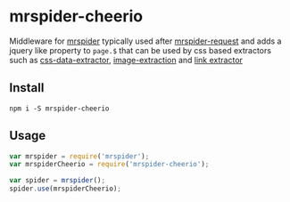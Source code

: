 # mrspider-cheerio

Middleware for [mrspider](https://github.com/vermiculite/mrspider) typically used after [mrspider-request](https://github.com/vermiculite/mrspider-request) and adds a jquery like property to `page.$` that can be used by css based extractors such as [css-data-extractor](https://github.com/vermiculite/mrspider-css-data-extractor), [image-extraction](https://github.com/vermiculite/mrspider-css-image-extraction) and [link extractor](https://github.com/vermiculite/mrspider-css-links)

## Install

`npm i -S mrspider-cheerio`

## Usage
```js
var mrspider = require('mrspider');
var mrspiderCheerio = require('mrspider-cheerio');

var spider = mrspider();
spider.use(mrspiderCheerio);
```
